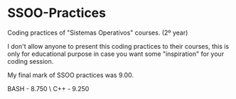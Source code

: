 # SSOO-Practices
Coding practices of "Sistemas Operativos" courses. (2º year)

I don't allow anyone to present this coding practices to their courses, this is only for educational purpose in case you want some "inspiration" for your coding session.

My final mark of SSOO practices was 9.00.

BASH - 8.750 \\ C++ - 9.250
